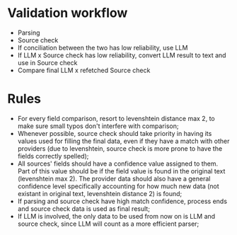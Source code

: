 # Validation workflow
- Parsing
- Source check
- If conciliation between the two has low reliability, use LLM
- If LLM x Source check has low reliability, convert LLM result to text and use in Source check
- Compare final LLM x refetched Source check


# Rules
- For every field comparison, resort to levenshtein distance max 2, to make sure small typos don't interfere with comparison;
- Whenever possible, source check should take priority in having its values used for filling the final data, even if they have a match with other providers (due to levenshtein, source check is more prone to have the fields correctly spelled);
- All sources' fields should have a confidence value assigned to them. Part of this value should be if the field value is found in the original text (levenshtein max 2). The provider data should also have a general confidence level specifically accounting for how much new data (not existant in original text, levenshtein distance 2) is found;
- If parsing and source check have high match confidence, process ends and source check data is used as final result;
- If LLM is involved, the only data to be used from now on is LLM and source check, since LLM will count as a more efficient parser;

